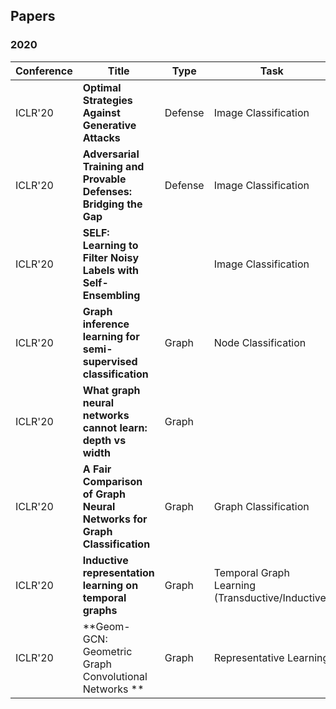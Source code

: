 ## Papers

### 2020
| Conference | Title           | Type       |  Task |  Model     |  Paper       |
| --------- | -------- | -------- | -------- | ----------- | ------------ |
|ICLR'20| **Optimal Strategies Against Generative Attacks**  | Defense  |  Image Classification  | GAN | [Link](https://openreview.net/pdf?id=BkgzMCVtPB) |
|ICLR'20|**Adversarial Training and Provable Defenses: Bridging the Gap** | Defense | Image Classification |  | [Link](https://openreview.net/pdf?id=SJxSDxrKDr)|
|ICLR'20| **SELF: Learning to Filter Noisy Labels with Self-Ensembling** |  | Image Classification |  | [Link](https://openreview.net/pdf?id=HkgsPhNYPS) |
|ICLR'20| **Graph inference learning for semi-supervised classification** | Graph | Node Classification | GIL | [Link](https://openreview.net/pdf?id=r1evOhEKvH) |
|ICLR'20| **What graph neural networks cannot learn: depth vs width** | Graph |  |  | [Link](https://openreview.net/pdf?id=B1l2bp4YwS) |
| ICLR'20 | **A Fair Comparison of Graph Neural Networks for Graph Classification** | Graph | Graph Classification | DGCNN, DiffPool, ECC, GIN, GraphSAGE | [Link](https://openreview.net/pdf?id=HygDF6NFPB) |
| ICLR'20 | **Inductive representation learning on temporal graphs** | Graph | Temporal Graph Learning (Transductive/Inductive) | GAT, GraphSAGE, DeepWalk, Node2vec | [Link](https://openreview.net/pdf?id=rJeW1yHYwH) |
| ICLR'20 | **Geom-GCN: Geometric Graph Convolutional Networks ** | Graph | Representative Learning | MPNN | [Link](https://openreview.net/pdf?id=S1e2agrFvS) |
